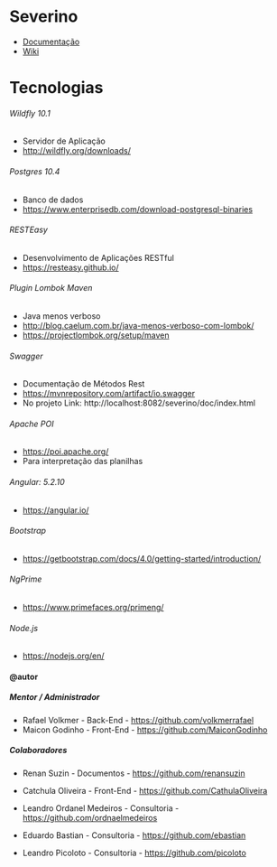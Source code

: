 # Severino 
* [Documentação](https://github.com/volkmerrafael/severino/tree/master/documentacao)
* [Wiki](https://github.com/volkmerrafael/severino/wiki)

# Tecnologias
###### Wildfly 10.1
* Servidor de Aplicação
* http://wildfly.org/downloads/

###### Postgres 10.4
* Banco de dados
* https://www.enterprisedb.com/download-postgresql-binaries

###### RESTEasy
* Desenvolvimento de Aplicações RESTful
* https://resteasy.github.io/

###### Plugin Lombok Maven
* Java menos verboso
* http://blog.caelum.com.br/java-menos-verboso-com-lombok/
* https://projectlombok.org/setup/maven

###### Swagger
* Documentação de Métodos Rest
* https://mvnrepository.com/artifact/io.swagger
* No projeto Link: http://localhost:8082/severino/doc/index.html

###### Apache POI
* https://poi.apache.org/
* Para interpretação das planilhas

###### Angular: 5.2.10
* https://angular.io/

###### Bootstrap
* https://getbootstrap.com/docs/4.0/getting-started/introduction/

###### NgPrime
* https://www.primefaces.org/primeng/

###### Node.js 
* https://nodejs.org/en/
  
#### @autor 
##### Mentor / Administrador
* Rafael Volkmer - Back-End - https://github.com/volkmerrafael
* Maicon Godinho - Front-End - https://github.com/MaiconGodinho

##### Colaboradores
* Renan Suzin - Documentos - https://github.com/renansuzin
* Catchula Oliveira - Front-End - https://github.com/CathulaOliveira

* Leandro Ordanel Medeiros - Consultoria - https://github.com/ordnaelmedeiros
* Eduardo Bastian - Consultoria - https://github.com/ebastian
* Leandro Picoloto - Consultoria - https://github.com/picoloto
